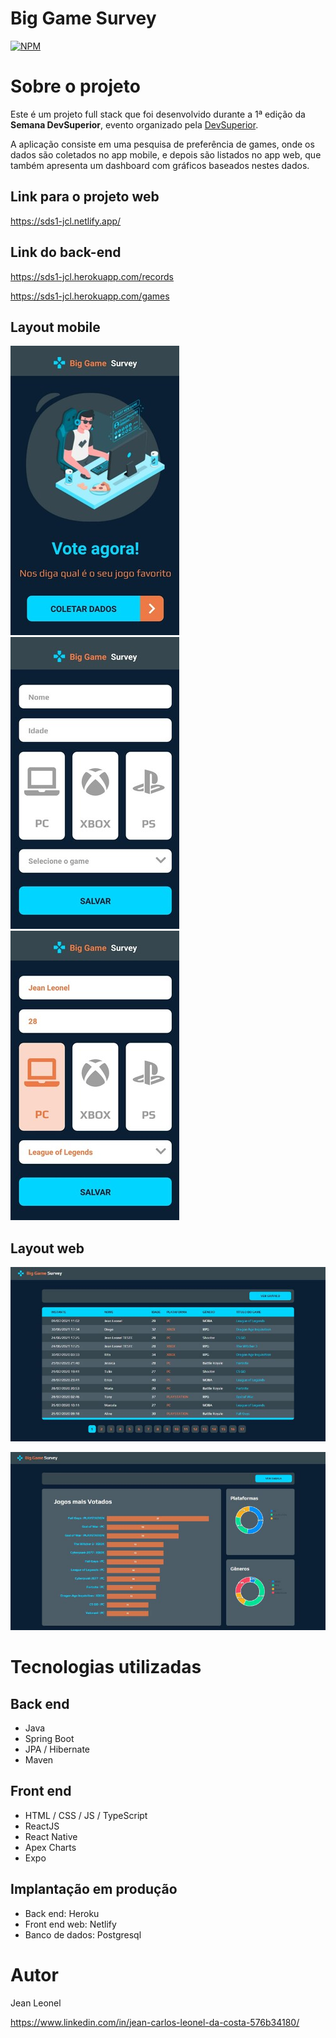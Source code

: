 # Big Game Survey 
[![NPM](https://img.shields.io/npm/l/react)](https://github.com/jcleonel/sds1/blob/master/LICENSE) 

# Sobre o projeto

Este é um projeto full stack que foi desenvolvido durante a 1ª edição da **Semana DevSuperior**, evento organizado pela [DevSuperior](https://devsuperior.com "Site da DevSuperior").

A aplicação consiste em uma pesquisa de preferência de games, onde os dados são coletados no app mobile, e depois são listados no app web, que também apresenta um dashboard com gráficos baseados nestes dados.

## Link para o projeto web

https://sds1-jcl.netlify.app/

## Link do back-end

https://sds1-jcl.herokuapp.com/records

https://sds1-jcl.herokuapp.com/games

## Layout mobile
![Mobile 1](https://github.com/jcleonel/sds1/blob/master/assets/app_mobile1.jpeg) ![Mobile 2](https://github.com/jcleonel/sds1/blob/master/assets/app_mobile2.jpeg) ![Mobile 3](https://github.com/jcleonel/sds1/blob/master/assets/app_mobile3.jpeg) 

## Layout web
![Web 1](https://github.com/jcleonel/sds1/blob/master/assets/app_web2.JPG)

![Web 2](https://github.com/jcleonel/sds1/blob/master/assets/app_web3.JPG)

# Tecnologias utilizadas
## Back end
- Java
- Spring Boot
- JPA / Hibernate
- Maven
## Front end
- HTML / CSS / JS / TypeScript
- ReactJS
- React Native
- Apex Charts
- Expo
## Implantação em produção
- Back end: Heroku
- Front end web: Netlify
- Banco de dados: Postgresql

# Autor

Jean Leonel

https://www.linkedin.com/in/jean-carlos-leonel-da-costa-576b34180/


